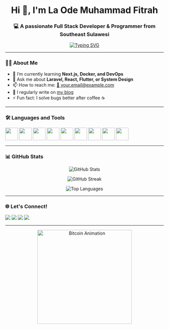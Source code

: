 <!-- Profil Header -->
<h1 align="center">Hi 👋, I'm La Ode Muhammad Fitrah</h1>
<h3 align="center">💻 A passionate Full Stack Developer & Programmer from Southeast Sulawesi</h3>

<!-- Animasi Typing -->
<p align="center">
  <a href="https://github.com/your-username">
    <img src="https://readme-typing-svg.herokuapp.com?color=00ADB5&size=22&center=true&vCenter=true&width=500&lines=Code.+Commit.+Repeat.;Love+for+Clean+Code.;Always+Learning+Something+New." alt="Typing SVG" />
  </a>
</p>

---

### 👨‍💻 About Me

- 🌱 I’m currently learning **Next.js, Docker, and DevOps**
- 💬 Ask me about **Laravel, React, Flutter, or System Design**
- 📫 How to reach me: [📧 your.email@example.com](mailto:your.email@example.com)
- 📝 I regularly write on [my blog](https://your-blog.com)
- ⚡ Fun fact: I solve bugs better after coffee ☕

---

### 🛠️ Languages and Tools

<p align="left">
  <img src="https://cdn.jsdelivr.net/gh/devicons/devicon/icons/html5/html5-original.svg" width="40" height="40"/>
  <img src="https://cdn.jsdelivr.net/gh/devicons/devicon/icons/css3/css3-original.svg" width="40" height="40"/>
  <img src="https://cdn.jsdelivr.net/gh/devicons/devicon/icons/javascript/javascript-original.svg" width="40" height="40"/>
  <img src="https://cdn.jsdelivr.net/gh/devicons/devicon/icons/react/react-original.svg" width="40" height="40"/>
  <img src="https://cdn.jsdelivr.net/gh/devicons/devicon/icons/php/php-original.svg" width="40" height="40"/>
  <img src="https://cdn.jsdelivr.net/gh/devicons/devicon/icons/laravel/laravel-plain.svg" width="40" height="40"/>
  <img src="https://cdn.jsdelivr.net/gh/devicons/devicon/icons/mysql/mysql-original.svg" width="40" height="40"/>
  <img src="https://cdn.jsdelivr.net/gh/devicons/devicon/icons/git/git-original.svg" width="40" height="40"/>
  <img src="https://cdn.jsdelivr.net/gh/devicons/devicon/icons/docker/docker-original.svg" width="40" height="40"/>
</p>

---

### 📊 GitHub Stats

<p align="center">
  <img src="https://github-readme-stats.vercel.app/api?username=laode18&show_icons=true&theme=tokyonight" alt="GitHub Stats" />
</p>

<p align="center">
  <img src="https://github-readme-streak-stats.herokuapp.com/?user=laode18&theme=tokyonight" alt="GitHub Streak" />
</p>

<p align="center">
  <img src="https://github-readme-stats.vercel.app/api/top-langs/?username=laode18&layout=compact&theme=tokyonight" alt="Top Languages" />
</p>

---

### 🌐 Let's Connect!

<p align="left">
  <a href="mailto:your.email@example.com"><img src="https://img.shields.io/badge/email-D14836?style=for-the-badge&logo=gmail&logoColor=white" /></a>
  <a href="https://linkedin.com/in/your-linkedin"><img src="https://img.shields.io/badge/linkedin-0077B5?style=for-the-badge&logo=linkedin&logoColor=white" /></a>
  <a href="https://twitter.com/your-twitter"><img src="https://img.shields.io/badge/twitter-1DA1F2?style=for-the-badge&logo=twitter&logoColor=white" /></a>
  <a href="https://your-website.com"><img src="https://img.shields.io/badge/website-000000?style=for-the-badge&logo=About.me&logoColor=white" /></a>
</p>

---

<!-- Footer -->
<p align="center">
  <img src="https://media.licdn.com/dms/image/v2/C5112AQH5xKgSmSDkEA/article-cover_image-shrink_600_2000/article-cover_image-shrink_600_2000/0/1580110451615?e=2147483647&v=beta&t=em_icERHsCrjO6yMdtgcC3pXci5LDFI5zRe1yZ3w_0k" alt="Bitcoin Animation" width="300"/>
</p>
